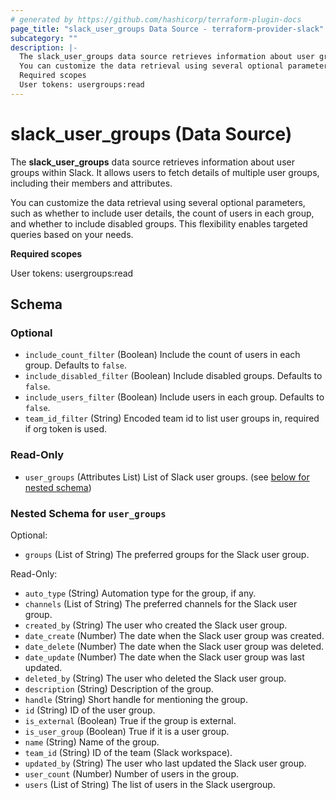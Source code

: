 ```yaml
---
# generated by https://github.com/hashicorp/terraform-plugin-docs
page_title: "slack_user_groups Data Source - terraform-provider-slack"
subcategory: ""
description: |-
  The slack_user_groups data source retrieves information about user groups within Slack. It allows users to fetch details of multiple user groups, including their members and attributes.
  You can customize the data retrieval using several optional parameters, such as whether to include user details, the count of users in each group, and whether to include disabled groups. This flexibility enables targeted queries based on your needs.
  Required scopes
  User tokens: usergroups:read
---
```


# slack_user_groups (Data Source)

The **slack_user_groups** data source retrieves information about user groups within Slack. It allows users to fetch details of multiple user groups, including their members and attributes.

You can customize the data retrieval using several optional parameters, such as whether to include user details, the count of users in each group, and whether to include disabled groups. This flexibility enables targeted queries based on your needs.

**Required scopes**

User tokens: usergroups:read



<!-- schema generated by tfplugindocs -->
## Schema

### Optional

- `include_count_filter` (Boolean) Include the count of users in each group. Defaults to `false`.
- `include_disabled_filter` (Boolean) Include disabled groups. Defaults to `false`.
- `include_users_filter` (Boolean) Include users in each group. Defaults to `false`.
- `team_id_filter` (String) Encoded team id to list user groups in, required if org token is used.

### Read-Only

- `user_groups` (Attributes List) List of Slack user groups. (see [below for nested schema](#nestedatt--user_groups))

<a id="nestedatt--user_groups"></a>
### Nested Schema for `user_groups`

Optional:

- `groups` (List of String) The preferred groups for the Slack user group.

Read-Only:

- `auto_type` (String) Automation type for the group, if any.
- `channels` (List of String) The preferred channels for the Slack user group.
- `created_by` (String) The user who created the Slack user group.
- `date_create` (Number) The date when the Slack user group was created.
- `date_delete` (Number) The date when the Slack user group was deleted.
- `date_update` (Number) The date when the Slack user group was last updated.
- `deleted_by` (String) The user who deleted the Slack user group.
- `description` (String) Description of the group.
- `handle` (String) Short handle for mentioning the group.
- `id` (String) ID of the user group.
- `is_external` (Boolean) True if the group is external.
- `is_user_group` (Boolean) True if it is a user group.
- `name` (String) Name of the group.
- `team_id` (String) ID of the team (Slack workspace).
- `updated_by` (String) The user who last updated the Slack user group.
- `user_count` (Number) Number of users in the group.
- `users` (List of String) The list of users in the Slack usergroup.
